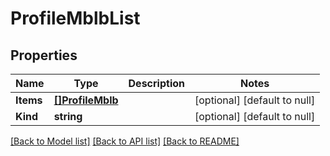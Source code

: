 # ProfileMblbList

## Properties
Name | Type | Description | Notes
------------ | ------------- | ------------- | -------------
**Items** | [**[]ProfileMblb**](profile_mblb.md) |  | [optional] [default to null]
**Kind** | **string** |  | [optional] [default to null]

[[Back to Model list]](../README.md#documentation-for-models) [[Back to API list]](../README.md#documentation-for-api-endpoints) [[Back to README]](../README.md)


